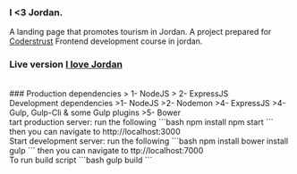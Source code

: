 ### I <3 Jordan.

A landing page that promotes tourism in Jordan.
A project prepared for [Coderstrust](https://www.coderstrust.com/) Frontend development course in jordan.

### Live version [I love Jordan](https://i-love-jordan.herokuapp.com/)
<br/>
### Production dependencies
> 1- NodeJS
> 2- ExpressJS

<br/>
Development dependencies
>1- NodeJS
>2- Nodemon
>4- ExpressJS
>4- Gulp, Gulp-Cli & some Gulp plugins
>5- Bower
<br/>
tart production server: run the following
```bash
npm install
npm start
```
then you can navigate to http://localhost:3000

<br/>
Start development server: run the following
```bash
npm install
bower install
gulp
```
then you can navigate to ttp://localhost:7000
<br/>
To run build script
```bash
gulp build
```
